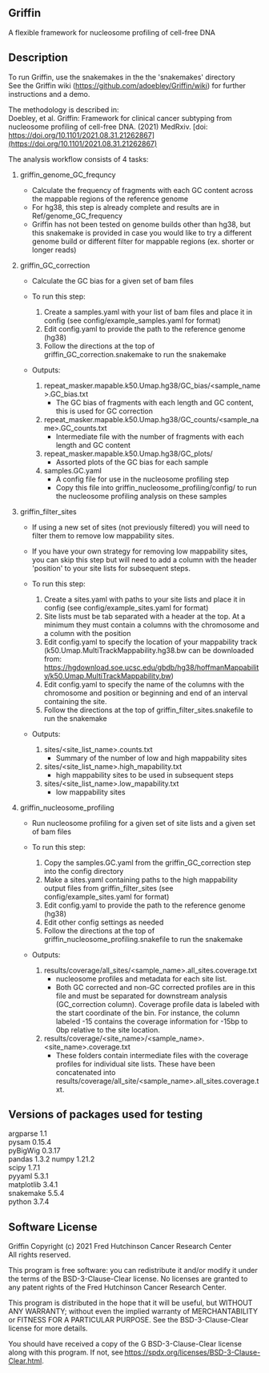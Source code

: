 ## Griffin
A flexible framework for nucleosome profiling of cell-free DNA


## Description
To run Griffin, use the snakemakes in the the 'snakemakes' directory  
See the Griffin wiki (https://github.com/adoebley/Griffin/wiki) for further instructions and a demo.

The methodology is described in:  
Doebley, et al. Griffin: Framework for clinical cancer subtyping from nucleosome profiling of cell-free DNA. (2021) MedRxiv. [doi: https://doi.org/10.1101/2021.08.31.21262867](https://doi.org/10.1101/2021.08.31.21262867)

The analysis workflow consists of 4 tasks: 

1. griffin_genome_GC_frequncy  
    - Calculate the frequency of fragments with each GC content across the mappable regions of the reference genome  
    - For hg38, this step is already complete and results are in Ref/genome_GC_frequency  
    - Griffin has not been tested on genome builds other than hg38, but this snakemake is provided in case you would like to try a different genome build or different filter for mappable regions (ex. shorter or longer reads)  
    
2. griffin_GC_correction  
    - Calculate the GC bias for a given set of bam files  
    - To run this step:  
        1. Create a samples.yaml with your list of bam files and place it in config (see config/example_samples.yaml for format)  
        2. Edit config.yaml to provide the path to the reference genome (hg38)  
        3. Follow the directions at the top of griffin_GC_correction.snakemake to run the snakemake  
      
    - Outputs:  
        1. repeat_masker.mapable.k50.Umap.hg38/GC_bias/<sample_name>.GC_bias.txt  
            - The GC bias of fragments with each length and GC content, this is used for GC correction  
        2. repeat_masker.mapable.k50.Umap.hg38/GC_counts/<sample_name>.GC_counts.txt  
            - Intermediate file with the number of fragments with each length and GC content  
        3. repeat_masker.mapable.k50.Umap.hg38/GC_plots/  
            - Assorted plots of the GC bias for each sample  
        4. samples.GC.yaml  
            - A config file for use in the nucleosome profiling step 
            - Copy this file into griffin_nucleosome_profiling/config/ to run the nucleosome profiling analysis on these samples
      
3. griffin_filter_sites  
    - If using a new set of sites (not previously filtered) you will need to filter them to remove low mappability sites.  
    - If you have your own strategy for removing low mappability sites, you can skip this step but will need to add a column with the header 'position' to your site lists for subsequent steps.  
     - To run this step:  
        1. Create a sites.yaml with paths to your site lists and place it in config (see config/example_sites.yaml for format)  
        2. Site lists must be tab separated with a header at the top. At a minimum they must contain a columns with the chromosome and a column with the position
        3. Edit config.yaml to specify the location of your mappability track (k50.Umap.MultiTrackMappability.hg38.bw can be downloaded from: https://hgdownload.soe.ucsc.edu/gbdb/hg38/hoffmanMappability/k50.Umap.MultiTrackMappability.bw)  
        4. Edit config.yaml to specify the name of the columns with the chromosome and position or beginning and end of an interval containing the site.  
        5. Follow the directions at the top of griffin_filter_sites.snakefile to run the snakemake  
      
    - Outputs:  
        1. sites/<site_list_name>.counts.txt  
            - Summary of the number of low and high mappability sites  
        2. sites/<site_list_name>.high_mapability.txt  
            - high mappability sites to be used in subsequent steps  
        3. sites/<site_list_name>.low_mapability.txt  
            - low mappability sites  
      
 4. griffin_nucleosome_profiling  
    - Run nucleosome profiling for a given set of site lists and a given set of bam files  
    - To run this step:  
        1. Copy the samples.GC.yaml from the griffin_GC_correction step into the config directory  
        2. Make a sites.yaml containing paths to the high mappability output files from griffin_filter_sites (see config/example_sites.yaml for format)  
        3. Edit config.yaml to provide the path to the reference genome (hg38)  
        4. Edit other config settings as needed  
        5. Follow the directions at the top of griffin_nucleosome_profiling.snakefile to run the snakemake  
        
    - Outputs:  
        1. results/coverage/all_sites/<sample_name>.all_sites.coverage.txt  
            - nucleosome profiles and metadata for each site list.   
            - Both GC corrected and non-GC corrected profiles are in this file and must be separated for downstream analysis (GC_correction column). Coverage profile data is labeled with the start coordinate of the bin. For instance, the column labeled -15 contains the coverage information for -15bp to 0bp relative to the site location.  
        2. results/coverage/<site_name>/<sample_name>.<site_name>.coverage.txt  
            - These folders contain intermediate files with the coverage profiles for individual site lists. These have been concatenated into results/coverage/all_site/<sample_name>.all_sites.coverage.txt. 

## Versions of packages used for testing  
argparse 1.1  
pysam 0.15.4   
pyBigWig 0.3.17  
pandas 1.3.2 
numpy 1.21.2  
scipy 1.7.1  
pyyaml 5.3.1  
matplotlib 3.4.1  
snakemake 5.5.4  
python 3.7.4  


## Software License   
Griffin Copyright (c) 2021 Fred Hutchinson Cancer Research Center  
All rights reserved.  

This program is free software: you can redistribute it and/or modify it under the terms of the BSD-3-Clause-Clear license. No licenses are granted to any patent rights of the Fred Hutchinson Cancer Research Center.  

This program is distributed in the hope that it will be useful, but WITHOUT ANY WARRANTY; without even the implied warranty of MERCHANTABILITY or FITNESS FOR A PARTICULAR PURPOSE. See the BSD-3-Clause-Clear license for more details.  

You should have received a copy of the G BSD-3-Clause-Clear license along with this program. If not, see https://spdx.org/licenses/BSD-3-Clause-Clear.html. 
